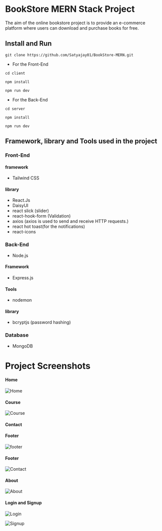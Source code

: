 # BookStore MERN Stack Project #

The aim of the online bookstore project is to provide an e-commerce platform where users can download and purchase books for free.

## Install and Run ##

```
git clone https://github.com/Satyajay01/BookStore-MERN.git
```

* For the Front-End
```
cd client
```
```
npm install
```
```
npm run dev
```

* For the Back-End
```
cd server
```
```
npm install
```
```
npm run dev
```


## Framework, library and Tools used in the project ###

### Front-End ###

#### framework ####
- Tailwind CSS

#### library ####
- React.Js
- DaisyUI 
- react slick (slider)
- react-hook-form (Validation)
- axios (axios is used to send and receive HTTP requests.)
- react hot toast(for the notifications)
- react-icons


### Back-End ###
- Node.js

#### Framework ####
- Express.js

#### Tools ####
- nodemon

#### library ####
- bcryptjs (password hashing)

### Database ###
- MongoDB


# Project Screenshots #

#### Home ####

![Home](https://github.com/Satyajay01/BookStore-MERN/assets/121634007/adc90504-8ff9-43cd-9534-e1a3281427d9)

#### Course ####


![Course](https://github.com/Satyajay01/BookStore-MERN/assets/121634007/7598ab1f-8b5e-41a8-b16a-355c8bbd0e61)



#### Contact ####


#### Footer ####


![footer](https://github.com/Satyajay01/BookStore-MERN/assets/121634007/52dc5eef-be1d-44fe-862a-061376d966c2)



#### Footer ####


![Contact](https://github.com/Satyajay01/BookStore-MERN/assets/121634007/05b9e74b-6d23-4d40-8b6f-f7abcbdfea58)


#### About ####


![About](https://github.com/Satyajay01/BookStore-MERN/assets/121634007/fe2a7424-acd5-4797-a409-02a1da3a1f76)


#### Login and Signup ####

![Login](https://github.com/Satyajay01/BookStore-MERN/assets/121634007/0f80d7af-598b-46be-b3d9-b9a4b1325787)

![Signup](https://github.com/Satyajay01/BookStore-MERN/assets/121634007/5c5f94bd-6b62-4059-b613-7fe0da9dc609)


